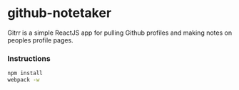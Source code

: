 # github-notetaker

Gitrr is a simple ReactJS app for pulling Github profiles and making notes on peoples profile pages.

### Instructions

```bash
npm install
webpack -w
```
